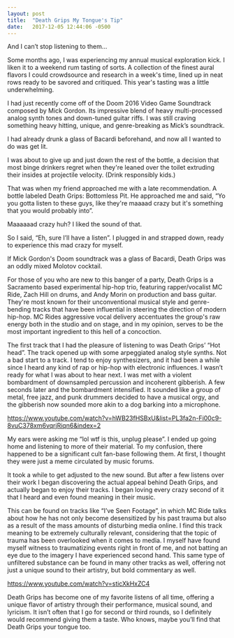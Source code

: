 ```yaml
---
layout: post
title:  "Death Grips My Tongue's Tip"
date:   2017-12-05 12:44:06 -0500
---
```


And I can’t stop listening to them…

Some months ago, I was experiencing my annual musical exploration kick. I liken it to a weekend rum tasting of sorts. A collection of the finest aural flavors I could crowdsource and research in a week's time, lined up in neat rows ready to be savored and critiqued. This year's tasting was a little underwhelming.  

I had just recently come off of the Doom 2016 Video Game Soundtrack composed by Mick Gordon. Its impressive blend of heavy multi-processed analog synth tones and down-tuned guitar riffs. I was still craving something heavy hitting, unique, and genre-breaking as Mick’s soundtrack.

I had already drunk a glass of Bacardi beforehand, and now all I wanted to do was get lit.

I was about to give up and just down the rest of the bottle, a decision that most binge drinkers regret when they're leaned over the toilet extruding their insides at projectile velocity.
(Drink responsibly kids.)

That was when my friend approached me with a late recommendation. A bottle labeled Death Grips: Bottomless Pit. He approached me and said, “Yo you gotta listen to these guys, like they're maaaad crazy but it's something that you would probably into”.

Maaaaaad crazy huh? I liked the sound of that.

So I said, “Eh, sure I’ll have a listen”. I plugged in and strapped down, ready to experience this mad crazy for myself.

If Mick Gordon's Doom soundtrack was a glass of Bacardi, Death Grips was an oddly mixed Molotov cocktail.

For those of you who are new to this banger of a party, Death Grips is a Sacramento based experimental hip-hop trio, featuring rapper/vocalist MC Ride, Zach Hill on drums, and Andy Morin on production and bass guitar. They're most known for their unconventional musical style and genre-bending tracks that have been influential in steering the direction of modern hip-hop. MC Rides aggressive vocal delivery accentuates the group's raw energy both in the studio and on stage, and in my opinion, serves to be the most important ingredient to this hell of a concoction.

The first track that I had the pleasure of listening to was Death Grips’ “Hot head”. The track opened up with some arpeggiated analog style synths. Not a bad start to a track. I tend to enjoy synthesizers, and it had been a while since I heard any kind of rap or hip-hop with electronic influences. I wasn’t ready for what I was about to hear next. I was met with a violent bombardment of downsampled percussion and incoherent gibberish. A few seconds later and the bombardment intensified. It sounded like a group of metal, free jazz, and punk drummers decided to have a musical orgy, and the gibberish now sounded more akin to a dog barking into a microphone.

https://www.youtube.com/watch?v=hWB23fHSBxU&list=PL3fa2n-Fi00c9-8vuC378xm6vqrjRiqn6&index=2

My ears were asking me “lol wtf is this, unplug please”. I ended up going home and listening to more of their material. To my confusion, there happened to be a significant cult fan-base following them. At first, I thought they were just a meme circulated by music forums.

It took a while to get adjusted to the new sound. But after a few listens over their work I began discovering the actual appeal behind Death Grips, and actually began to enjoy their tracks. I began loving every crazy second of it that I heard and even found meaning in their music. 

This can be found on tracks like “I’ve Seen Footage”, in which MC Ride talks about how he has not only become desensitized by his past trauma but also as a result of the mass amounts of disturbing media online. I find this track meaning to be extremely culturally relevant, considering that the topic of trauma has been overlooked when it comes to media. I myself have found myself witness to traumatizing events right in front of me, and not batting an eye due to the imagery I have experienced second hand. This same type of unfiltered substance can be found in many other tracks as well, offering not just a unique sound to their artistry, but bold commentary as well.

https://www.youtube.com/watch?v=sticXkHxZC4

Death Grips has become one of my favorite listens of all time, offering a unique flavor of artistry through their performance, musical sound, and lyricism. It isn’t often that I go for second or third rounds, so I definitely would recommend giving them a taste. Who knows, maybe you’ll find that Death Grips your tongue too.
